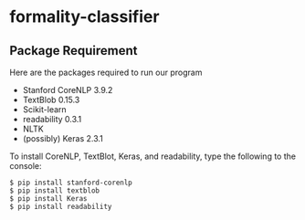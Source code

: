 # formality-classifier

## Package Requirement

Here are the packages required to run our program

- Stanford CoreNLP 3.9.2
- TextBlob 0.15.3
- Scikit-learn
- readability 0.3.1
- NLTK
- (possibly) Keras 2.3.1

To install CoreNLP, TextBlot, Keras, and readability, type the following to the console:

```
$ pip install stanford-corenlp
$ pip install textblob
$ pip install Keras
$ pip install readability
```

